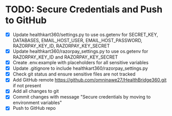 # TODO: Secure Credentials and Push to GitHub

- [x] Update healthkart360/settings.py to use os.getenv for SECRET_KEY, DATABASES, EMAIL_HOST_USER, EMAIL_HOST_PASSWORD, RAZORPAY_KEY_ID, RAZORPAY_KEY_SECRET
- [x] Update healthkart360/razorpay_settings.py to use os.getenv for RAZORPAY_KEY_ID and RAZORPAY_KEY_SECRET
- [x] Create .env.example with placeholders for all sensitive variables
- [x] Update .gitignore to include healthkart360/razorpay_settings.py
- [x] Check git status and ensure sensitive files are not tracked
- [x] Add GitHub remote https://github.com/omninawe27/HealthBridge360.git if not present
- [x] Add all changes to git
- [x] Commit changes with message "Secure credentials by moving to environment variables"
- [x] Push to GitHub repo

